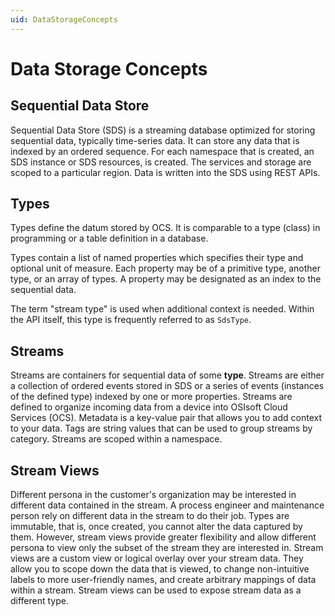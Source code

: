 ```yaml
---
uid: DataStorageConcepts
---
```


# Data Storage Concepts


## Sequential Data Store

Sequential Data Store (SDS) is a streaming database optimized for storing sequential data, typically time-series data.
It can store any data that is indexed by an ordered sequence. For each namespace that is created, an SDS instance or SDS resources, is created.
The services and storage are scoped to a particular region. Data is written into the SDS using REST APIs. 

## Types
Types define the datum stored by OCS. It is comparable to a type (class) in programming or a table definition in a database. 

Types contain a list of named properties which specifies their type and optional unit of measure. 
Each property may be of a primitive type, another type, or an array of types.
A property may be designated as an index to the sequential data.

The term "stream type" is used when additional context is needed. Within the API itself, this type is frequently referred to as `SdsType`.

## Streams
Streams are containers for sequential data of some **type**.
Streams are either a collection of ordered events stored in SDS or a series of events (instances of the defined type) indexed by one or more properties.
Streams are defined to organize incoming data from a device into OSIsoft Cloud Services (OCS).
Metadata is a key-value pair that allows you to add context to your data.
Tags are string values that can be used to group streams by category.
Streams are scoped within a namespace. 


## Stream Views
Different persona in the customer's organization may be interested in different data contained in the stream.
A process engineer and maintenance person rely on different data in the stream to do their job.
Types are immutable, that is, once created, you cannot alter the data captured by them.
However, stream views provide greater flexibility and allow different persona to view only the subset of the stream they are interested in.
Stream views are a custom view or logical overlay over your stream data. 
They allow you to scope down the data that is viewed, to change non-intuitive labels to more user-friendly names, and create arbitrary mappings of data within a stream. Stream views can be used to expose stream data as a different type.

